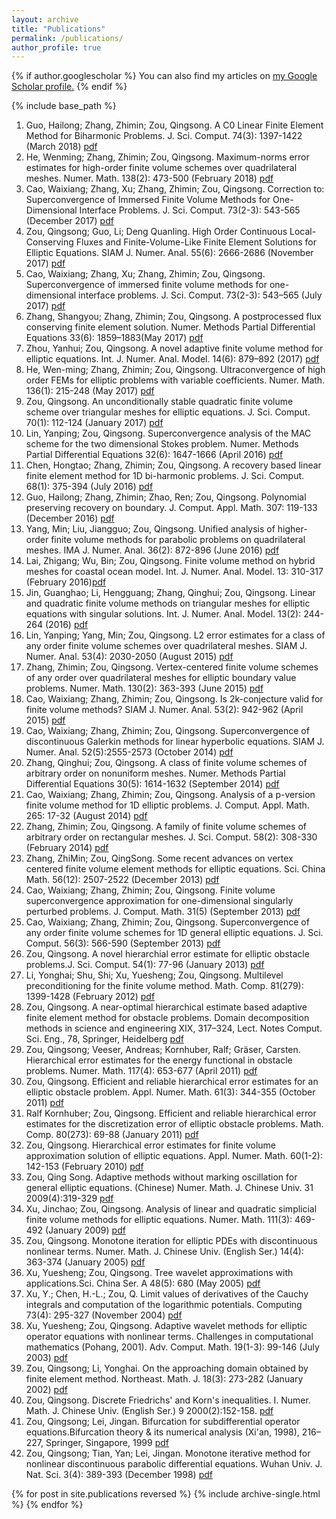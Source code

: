 ```yaml
---
layout: archive
title: "Publications"
permalink: /publications/
author_profile: true
---
```


{% if author.googlescholar %}
  You can also find my articles on <u><a href="{{author.googlescholar}}">my Google Scholar profile</a>.</u>
{% endif %}

{% include base_path %}

1. Guo, Hailong; Zhang, Zhimin; Zou, Qingsong. A C0 Linear Finite Element Method for Biharmonic Problems. J. Sci. Comput. 74(3): 1397-1422 (March 2018) [pdf]()
2. He, Wenming; Zhang, Zhimin; Zou, Qingsong. Maximum-norms error estimates for high-order finite volume schemes over quadrilateral meshes. Numer. Math. 138(2): 473-500 (February 2018) [pdf]()
3. Cao, Waixiang; Zhang, Xu; Zhang, Zhimin; Zou, Qingsong. Correction to: Superconvergence of Immersed Finite Volume Methods for One-Dimensional Interface Problems. J. Sci. Comput. 73(2-3): 543-565 (December 2017) [pdf]()
4. Zou, Qingsong; Guo, Li; Deng Quanling. High Order Continuous Local-Conserving Fluxes and Finite-Volume-Like Finite Element Solutions for Elliptic Equations. SIAM J. Numer. Anal. 55(6): 2666-2686 (November 2017) [pdf]()
5. Cao, Waixiang; Zhang, Xu; Zhang, Zhimin; Zou, Qingsong. Superconvergence of immersed finite volume methods for one-dimensional interface problems. J. Sci. Comput. 73(2-3): 543–565 (July 2017) [pdf]()
6. Zhang, Shangyou; Zhang, Zhimin; Zou, Qingsong. A postprocessed flux conserving finite element solution. Numer. Methods Partial Differential Equations 33(6): 1859–1883(May 2017) [pdf]()
7. Zhou, Yanhui; Zou, Qingsong. A novel adaptive finite volume method for elliptic equations. Int. J. Numer. Anal. Model. 14(6): 879–892 (2017) [pdf]()
8. He, Wen-ming; Zhang, Zhimin; Zou, Qingsong. Ultraconvergence of high order FEMs for elliptic problems with variable coefficients. Numer. Math. 136(1): 215-248 (May 2017) [pdf]()
9. Zou, Qingsong. An unconditionally stable quadratic finite volume scheme over triangular meshes for elliptic equations. J. Sci. Comput. 70(1): 112-124 (January 2017) [pdf]()
10. Lin, Yanping; Zou, Qingsong. Superconvergence analysis of the MAC scheme for the two dimensional Stokes problem. Numer. Methods Partial Differential Equations 32(6): 1647-1666 (April 2016) [pdf]()
11. Chen, Hongtao; Zhang, Zhimin; Zou, Qingsong. A recovery based linear finite element method for 1D bi-harmonic problems. J. Sci. Comput. 68(1): 375-394 (July 2016) [pdf]()
12. Guo, Hailong; Zhang, Zhimin; Zhao, Ren; Zou, Qingsong. Polynomial preserving recovery on boundary. J. Comput. Appl. Math. 307: 119-133 (December 2016) [pdf]()
13. Yang, Min; Liu, Jiangguo; Zou, Qingsong. Unified analysis of higher-order finite volume methods for parabolic problems on quadrilateral meshes. IMA J. Numer. Anal. 36(2): 872-896 (June 2016) [pdf]()
14. Lai, Zhigang; Wu, Bin; Zou, Qingsong. Finite volume method on hybrid meshes for coastal ocean model. Int. J. Numer. Anal. Model. 13: 310-317 (February 2016)[pdf]()
15. Jin, Guanghao; Li, Hengguang; Zhang, Qinghui; Zou, Qingsong. Linear and quadratic finite volume methods on triangular meshes for elliptic equations with singular solutions. Int. J. Numer. Anal. Model. 13(2): 244-264 (2016) [pdf]()
16. Lin, Yanping; Yang, Min; Zou, Qingsong. L2 error estimates for a class of any order finite volume schemes over quadrilateral meshes. SIAM J. Numer. Anal. 53(4): 2030-2050 (August 2015) [pdf]()
17. Zhang, Zhimin; Zou, Qingsong. Vertex-centered finite volume schemes of any order over quadrilateral meshes for elliptic boundary value problems. Numer. Math. 130(2): 363-393 (June 2015) [pdf]()
18. Cao, Waixiang; Zhang, Zhimin; Zou, Qingsong. Is 2k-conjecture valid for finite volume methods? SIAM J. Numer. Anal. 53(2): 942-962 (April 2015) [pdf]()
19. Cao, Waixiang; Zhang, Zhimin; Zou, Qingsong. Superconvergence of discontinuous Galerkin methods for linear hyperbolic equations. SIAM J. Numer. Anal. 52(5):2555-2573 (October 2014) [pdf]()
20. Zhang, Qinghui; Zou, Qingsong. A class of finite volume schemes of arbitrary order on nonuniform meshes. Numer. Methods Partial Differential Equations 30(5): 1614-1632 (September 2014) [pdf]()
21. Cao, Waixiang; Zhang, Zhimin; Zou, Qingsong. Analysis of a p-version finite volume method for 1D elliptic problems. J. Comput. Appl. Math. 265: 17-32 (August 2014) [pdf]()
22. Zhang, Zhimin; Zou, Qingsong. A family of finite volume schemes of arbitrary order on rectangular meshes. J. Sci. Comput. 58(2): 308-330 (February 2014) [pdf]()
23. Zhang, ZhiMin; Zou, QingSong. Some recent advances on vertex centered finite volume element methods for elliptic equations. Sci. China Math. 56(12): 2507-2522 (December 2013) [pdf]()
24. Cao, Waixiang; Zhang, Zhimin; Zou, Qingsong. Finite volume superconvergence approximation for one-dimensional singularly perturbed problems. J. Comput. Math. 31(5) (September 2013) [pdf]()
25. Cao, Waixiang; Zhang, Zhimin; Zou, Qingsong. Superconvergence of any order finite volume schemes for 1D general elliptic equations. J. Sci. Comput. 56(3): 566-590 (September 2013) [pdf]()
26. Zou, Qingsong. A novel hierarchial error estimate for elliptic obstacle problems.J. Sci. Comput. 54(1): 77-96 (January 2013) [pdf]()
27. Li, Yonghai; Shu, Shi; Xu, Yuesheng; Zou, Qingsong. Multilevel preconditioning for the finite volume method. Math. Comp. 81(279): 1399-1428 (February 2012) [pdf]()
28. Zou, Qingsong. A near-optimal hierarchical estimate based adaptive finite element method for obstacle problems. Domain decomposition methods in science and engineering XIX, 317–324, Lect. Notes Comput. Sci. Eng., 78, Springer, Heidelberg [pdf]()
29. Zou, Qingsong; Veeser, Andreas; Kornhuber, Ralf; Gräser, Carsten. Hierarchical error estimates for the energy functional in obstacle problems. Numer. Math. 117(4): 653-677 (April 2011) [pdf]()
30. Zou, Qingsong. Efficient and reliable hierarchical error estimates for an elliptic obstacle problem. Appl. Numer. Math. 61(3): 344-355 (October 2011) [pdf]()
31. Ralf Kornhuber; Zou, Qingsong. Efficient and reliable hierarchical error estimates for the discretization error of elliptic obstacle problems. Math. Comp. 80(273): 69-88 (January 2011) [pdf]()
32. Zou, Qingsong. Hierarchical error estimates for finite volume approximation solution of elliptic equations. Appl. Numer. Math. 60(1-2): 142-153 (February 2010) [pdf]()
33. Zou, Qing Song. Adaptive methods without marking oscillation for general elliptic equations. (Chinese) Numer. Math. J. Chinese Univ. 31 2009(4):319-329 [pdf]()
34. Xu, Jinchao; Zou, Qingsong. Analysis of linear and quadratic simplicial finite volume methods for elliptic equations. Numer. Math. 111(3): 469-492 (January 2009) [pdf]()
35. Zou, Qingsong. Monotone iteration for elliptic PDEs with discontinuous nonlinear terms. Numer. Math. J. Chinese Univ. (English Ser.) 14(4): 363-374 (January 2005) [pdf]()
36. Xu, Yuesheng; Zou, Qingsong. Tree wavelet approximations with applications.Sci. China Ser. A 48(5): 680 (May 2005) [pdf]()
37. Xu, Y.; Chen, H.-L.; Zou, Q. Limit values of derivatives of the Cauchy integrals and computation of the logarithmic potentials. Computing 73(4): 295-327 (November 2004) [pdf]()
38. Xu, Yuesheng; Zou, Qingsong. Adaptive wavelet methods for elliptic operator equations with nonlinear terms. Challenges in computational mathematics (Pohang, 2001). Adv. Comput. Math. 19(1-3): 99-146 (July 2003) [pdf]()
39. Zou, Qingsong; Li, Yonghai. On the approaching domain obtained by finite element method. Northeast. Math. J. 18(3): 273-282 (January 2002) [pdf]()
40. Zou, Qingsong. Discrete Friedrichs' and Korn's inequalities. I. Numer. Math. J. Chinese Univ. (English Ser.) 9 2000(2):152-158. [pdf]()
41. Zou, Qingsong; Lei, Jingan. Bifurcation for subdifferential operator equations.Bifurcation theory & its numerical analysis (Xi'an, 1998), 216–227, Springer, Singapore, 1999 [pdf]()
42. Zou, Qingsong; Tian, Yan; Lei, Jingan. Monotone iterative method for nonlinear discontinuous parabolic differential equations. Wuhan Univ. J. Nat. Sci. 3(4): 389-393 (December 1998) [pdf]()

{% for post in site.publications reversed %}
  {% include archive-single.html %}
{% endfor %}
